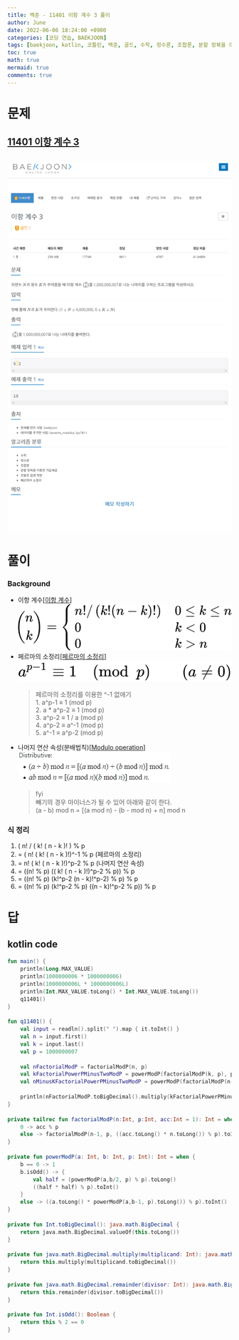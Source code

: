 ```yaml
---
title: 백준 - 11401 이항 계수 3 풀이
author: June
date: 2022-06-06 18:24:00 +0900
categories: [코딩 연습, BAEKJOON]
tags: [baekjoon, kotlin, 코틀린, 백준, 골드, 수학, 정수론, 조합론, 분할 정복을 이용한 거듭제곱, 분할 정복, 모듈로 곱셈 역원, 페르마의 소정리, 풀이]
toc: true
math: true
mermaid: true
comments: true
---
```

# 문제
## [11401 이항 계수 3](https://www.acmicpc.net/problem/11401)
## ![screencapture](/posts/coding-practice/baekjoon/screencapture-acmicpc-net-problem-11401.png)

# 풀이
### Background
- 이항 계수[[이항 계수](https://ko.wikipedia.org/wiki/%EC%9D%B4%ED%95%AD_%EA%B3%84%EC%88%98)]  
![이항 계수](/posts/coding-practice/baekjoon/baekjoon-11041-binomial-coefficient.png)
- 페르마의 소정리[[페르마의 소정리](https://ko.wikipedia.org/wiki/%ED%8E%98%EB%A5%B4%EB%A7%88%EC%9D%98_%EC%86%8C%EC%A0%95%EB%A6%AC)]  
![페르마의 소정리](/posts/coding-practice/baekjoon/baekjoon-11041-fermats-little-theorem.png)
    > 페르마의 소정리를 이용한 ^-1 없애기  
      1. a^p-1 ≡ 1        (mod p)  
      2. a * a^p-2 ≡ 1  (mod p)  
      3. a^p-2 ≡ 1 / a  (mod p)  
      4. a^p-2 ≡ a^-1 (mod p)  
      5. a^-1 ≡ a^p-2 (mod p)
- 나머지 연산 속성(분배법칙)[[Modulo operation](https://en.wikipedia.org/wiki/Modulo_operation#Properties_(identities))]  
![분배법칙](/posts/coding-practice/baekjoon/baekjoon-11041-distributive.png)
    > fyi  
    빼기의 경우 마이너스가 될 수 있어 아래와 같이 한다.  
    (a - b) mod n = [(a mod n) - (b - mod n) + n] mod n

### 식 정리
1. ( n! / ( k! ( n - k )! ) % p
2. = ( n! ( k! ( n - k )!)^-1 % p (페르마의 소정리)
3. =  n! ( k! ( n - k )!)^p-2 % p (나머지 연산 속성)
4. = ((n! % p) (( k! ( n - k )!)^p-2 % p)) % p
5. = ((n! % p) (k!^p-2 (n - k)!^p-2) % p) % p
6. = ((n! % p) (k!^p-2 % p) ((n - k)!^p-2 % p)) % p    


# 답
## kotlin code
```kotlin
fun main() {
    println(Long.MAX_VALUE)
    println(1000000006 * 1000000006)
    println(1000000006L * 1000000006L)
    println(Int.MAX_VALUE.toLong() * Int.MAX_VALUE.toLong())
    q11401()
}

fun q11401() {
    val input = readln().split(" ").map { it.toInt() }
    val n = input.first()
    val k = input.last()
    val p = 1000000007

    val nFactorialModP = factorialModP(n, p)
    val kFactorialPowerPMinusTwoModP = powerModP(factorialModP(k, p), p-2, p)
    val nMinusKFactorialPowerPMinusTwoModP = powerModP(factorialModP(n-k, p), p-2, p)

    println(nFactorialModP.toBigDecimal().multiply(kFactorialPowerPMinusTwoModP).multiply(nMinusKFactorialPowerPMinusTwoModP).remainder(p))
}

private tailrec fun factorialModP(n:Int, p:Int, acc:Int = 1): Int = when(n) {
    0 -> acc % p
    else -> factorialModP(n-1, p, ((acc.toLong() * n.toLong()) % p).toInt())
}

private fun powerModP(a: Int, b: Int, p: Int): Int = when {
    b == 0 -> 1
    b.isOdd() -> {
        val half = (powerModP(a,b/2, p) % p).toLong()
        ((half * half) % p).toInt()
    }
    else -> ((a.toLong() * powerModP(a,b-1, p).toLong()) % p).toInt()
}

private fun Int.toBigDecimal(): java.math.BigDecimal {
    return java.math.BigDecimal.valueOf(this.toLong())
}

private fun java.math.BigDecimal.multiply(multiplicand: Int): java.math.BigDecimal {
    return this.multiply(multiplicand.toBigDecimal())
}

private fun java.math.BigDecimal.remainder(divisor: Int): java.math.BigDecimal {
    return this.remainder(divisor.toBigDecimal())
}

private fun Int.isOdd(): Boolean {
    return this % 2 == 0
}
```